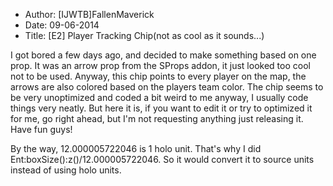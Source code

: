 - Author: [IJWTB]FallenMaverick
- Date: 09-06-2014
- Title: [E2] Player Tracking Chip(not as cool as it sounds...)

I got bored a few days ago, and decided to make something based on one prop. It was an arrow prop from the SProps addon, it just looked too cool not to be used. Anyway, this chip points to every player on the map, the arrows are also colored based on the players team color. The chip seems to be very unoptimized and coded a bit weird to me anyway, I usually code things very neatly. But here it is, if you want to edit it or try to optimized it for me, go right ahead, but I'm not requesting anything just releasing it. Have fun guys!

By the way, 12.000005722046 is 1 holo unit. That's why I did Ent:boxSize():z()/12.000005722046. So it would convert it to source units instead of using holo units.
